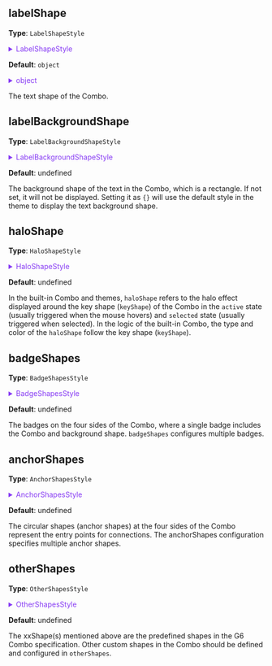 ## labelShape

**Type**: `LabelShapeStyle`

<details>

<summary style="color: #873bf4; cursor: pointer">LabelShapeStyle</summary>

```typescript
type LabelShapeStyle = TextStyleProps & {
  /**
   * The position of the text relative to the key shape (keyShape) of the Combo. It can specify the position and whether it is inside or outside the combo.
   */
  position?:
    | 'top'
    | 'bottom'
    | 'left'
    | 'right'
    | 'left-top'
    | 'outside-top'
    | 'outside-left'
    | 'outside-right'
    | 'outside-bottom';
  /**
   * The offset of the text shape from the key shape (keyShape) in the x-direction.
   */
  offsetX?: number;
  /**
   * The offset of the text shape from the key shape (keyShape) in the y-direction.
   */
  offsetY?: number;
  /**
   * The offset of the text shape from the key shape (keyShape) in the z-direction.
   */
  offsetZ?: number;
  /**
   * The maximum width allowed for the text. If specified as a number, it represents the pixel value. If specified as text with '%', it represents the percentage relative to the size of the key shape (keyShape). The default value is '200%', which means that the maximum width of the text shape cannot exceed twice the width of the key shape. If it exceeds, it will be automatically truncated and ellipsis '...' will be added at the end.
   */
  maxWidth?: string | number;
  /**
   * The rotation angle of the text (in radians).
   */
  angle?: number;
};
```

The related shape style can be referred to as [`TextStyleProps` Text Shape Style](../shape/TextStyleProps.en.md)。

</details>

**Default**: `object`

<details>

<summary style="color: #873bf4; cursor: pointer">object</summary>

```json
{
  "position": "bottom",
  "maxWidth": "200%"
}
```

</details>

The text shape of the Combo.

## labelBackgroundShape

**Type**: `LabelBackgroundShapeStyle`

<details>

<summary style="color: #873bf4; cursor: pointer">LabelBackgroundShapeStyle</summary>

```typescript
type LabelBackgroundShapeStyle = ShapeStyle & {
  /**
   * The padding distance between the text and the background rectangle in all directions
   */
  padding?: number | number[];
};
```

The related shape style can be referred to as RectStyleProps [`RectStyleProps`](../shape/RectStyleProps.en.md).

</details>

**Default**: undefined

The background shape of the text in the Combo, which is a rectangle. If not set, it will not be displayed. Setting it as `{}` will use the default style in the theme to display the text background shape.

## haloShape

**Type**: `HaloShapeStyle`

<details>

<summary style="color: #873bf4; cursor: pointer">HaloShapeStyle</summary>

```typescript
type HaloShapeStyle = ShapeStyle;
```

`ShapeStyle`, where the type of haloShape follows the key shape (keyShape). The configuration options for different key shapes are different. For example, the key shape of `'circle-combo'` is `'circle'` (refer to [Circle Shape Style](../shape/CircleStyleProps.en.md)), and the key shape of `'rect-combo'` is `'rect'` (refer to [Rect Shape Style](../shape/RectStyleProps.en.md)).

</details>

**Default**: undefined

In the built-in Combo and themes, `haloShape` refers to the halo effect displayed around the key shape (`keyShape`) of the Combo in the `active` state (usually triggered when the mouse hovers) and `selected` state (usually triggered when selected). In the logic of the built-in Combo, the type and color of the `haloShape` follow the key shape (`keyShape`).

## badgeShapes

**Type**: `BadgeShapesStyle`

<details>

<summary style="color: #873bf4; cursor: pointer">BadgeShapesStyle</summary>

```typescript
type IBadgePosition =
  | 'rightTop'
  | 'right'
  | 'rightBottom'
  | 'bottomRight'
  | 'bottom'
  | 'bottomLeft'
  | 'leftBottom'
  | 'left'
  | 'leftTop'
  | 'topLeft'
  | 'top'
  | 'topRight';

type BadgeShapesStyle = {
  /**
   * The background color of the badge (applies to all badges, lower priority than the color setting of individual badges below)
   */
  color?: string;
  /**
   * The color palette of the badge background, which means that the badges below will automatically take colors from this palette.
   * Lower priority than the color setting of individual badges below.
   */
  palette?: string[];
  /**
   * The text color of the badge (applies to all badges, lower priority than the textColor setting of individual badges below)
   */
  textColor?: string;
  /**
   * The style configuration of individual badges, which overrides the above configurations.
   */
  [key: number]: ShapeStyle & {
    /**
     * The position of the badge, supported values are described below
     */
    position?: IBadgePosition;
    /**
     * The background color of the badge
     */
    color?: string;
    /**
     * The text color of the badge
     */
    textColor?: string;
  };
};
```

</details>

**Default**: undefined

The badges on the four sides of the Combo, where a single badge includes the Combo and background shape. `badgeShapes` configures multiple badges.

## anchorShapes

**Type**: `AnchorShapesStyle`

<details>

<summary style="color: #873bf4; cursor: pointer">AnchorShapesStyle</summary>

```typescript
/**
 *  The outer layer configures the style of all anchor shapes (circles), with lower priority than the individual anchor shape configurations.
 */
type AnchorShapesStyle = StyleProps & {
  /**
   * Individual anchor shape configurations, with higher priority than the outer CircleStyleProps.
   */
  [key: number]: CircleStyleProps & {
    /**
     * The position of the anchor shape, can be configured as a string or a number array representing the percentage position relative to the bounding box of the key shape (keyShape). For example, [0.5, 1] means it is located at the right center of the key shape.
     */
    position?: 'top' | 'left' | 'bottom' | 'right' | [number, number];
  };
};
```

The style of the anchor shapes can be referred to as [CircleStyleProps](../shape/CircleStyleProps.en.md).

</details>

**Default**: undefined

The circular shapes (anchor shapes) at the four sides of the Combo represent the entry points for connections. The anchorShapes configuration specifies multiple anchor shapes.

## otherShapes

**Type**: `OtherShapesStyle`

<details>

<summary style="color: #873bf4; cursor: pointer">OtherShapesStyle</summary>

```typescript
type OtherShapesStyle = {
  /**
   * The key is the shape id, in the format of xxShape.
   * The value is the shape style configuration (which varies depending on the shape, see the relevant documentation for each shape), as well as the animation of the shape.
   */
  [shapeId: string]: ShapeStyleProps;
};
```

The style configurations for different shapes can be referred to in the corresponding documentation under the [Shape Style](../shape/BaseStyleProps.en.md) directory.

</details>

**Default**: undefined

The xxShape(s) mentioned above are the predefined shapes in the G6 Combo specification. Other custom shapes in the Combo should be defined and configured in `otherShapes`.
